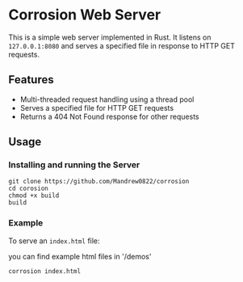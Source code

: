 # Corrosion Web Server

This is a simple web server implemented in Rust. It listens on `127.0.0.1:8080` and serves a specified file in response to HTTP GET requests.

## Features

- Multi-threaded request handling using a thread pool
- Serves a specified file for HTTP GET requests
- Returns a 404 Not Found response for other requests

## Usage

### Installing and running the Server

    git clone https://github.com/Mandrew0822/corrosion
    cd corosion
    chmod +x build
    build
    
### Example

To serve an `index.html` file:

you can find example html files in '/demos'
```sh
corrosion index.html
